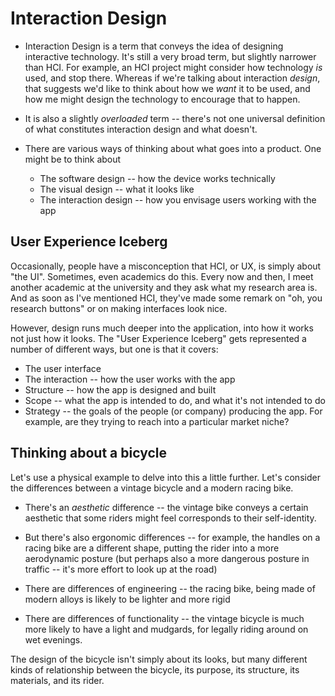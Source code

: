 # Interaction Design

- Interaction Design is a term that conveys the idea of designing interactive technology. It's still a very broad term, but slightly narrower than HCI. For example, an HCI project might consider how technology *is* used, and stop there. Whereas if we're talking about interaction *design*, that suggests we'd like to think about how we *want* it to be used, and how me might design the technology to encourage that to happen.

- It is also a slightly *overloaded* term -- there's not one universal definition of what constitutes interaction design and what doesn't.

- There are various ways of thinking about what goes into a product. One might be to think about

    - The software design -- how the device works technically
    - The visual design -- what it looks like
    - The interaction design -- how you envisage users working with the app

## User Experience Iceberg

Occasionally, people have a misconception that HCI, or UX, is simply about "the UI". Sometimes, even academics do this. Every now and then, I meet another academic at the university and they ask what my research area is. And as soon as I've mentioned HCI, they've made some remark on "oh, you research buttons" or on making interfaces look nice.

However, design runs much deeper into the application, into how it works not just how it looks. The "User Experience Iceberg" gets represented a number of different ways, but one is that it covers:

- The user interface
- The interaction -- how the user works with the app
- Structure -- how the app is designed and built
- Scope -- what the app is intended to do, and what it's not intended to do
- Strategy -- the goals of the people (or company) producing the app. For example, are they trying to reach into a particular market niche? 

## Thinking about a bicycle

Let's use a physical example to delve into this a little further. Let's consider the differences between a vintage bicycle and a modern racing bike.

- There's an *aesthetic* difference -- the vintage bike conveys a certain aesthetic that some riders might feel corresponds to their self-identity.

- But there's also ergonomic differences -- for example, the handles on a racing bike are a different shape, putting the rider into a more aerodynamic posture (but perhaps also a more dangerous posture in traffic -- it's more effort to look up at the road)

- There are differences of engineering -- the racing bike, being made of modern alloys is likely to be lighter and more rigid

- There are differences of functionality -- the vintage bicycle is much more likely to have a light and mudgards, for legally riding around on wet evenings.

The design of the bicycle isn't simply about its looks, but many different kinds of relationship between the bicycle, its purpose, its structure, its materials, and its rider.